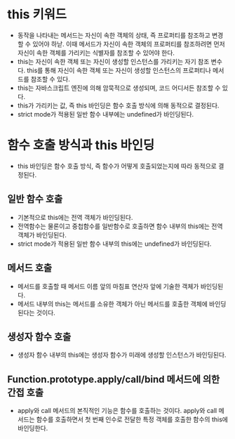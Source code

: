 # this 키워드
- 동작을 나타내는 메서드는 자신이 속한 객체의 상태, 즉 프로퍼티를 참조하고 변경할 수 있어야 하낟. 이때 메서드가 자신이 속한 객체의 프로퍼티를 참조하려면 먼저 자신이 속한 객체를 가리키는 식별자를 참조할 수 있어야 한다. 
- this는 자신이 속한 객체 또는 자신이 생성할 인스턴스를 가리키는 자기 참조 변수다. this를 통해 자신이 속한 객체 또는 자신이 생성할 인스턴스의 프로퍼티나 메서드를 참조할 수 있다. 
- this는 자바스크립트 엔진에 의해 암묵적으로 생성되며, 코드 어디서든 참조할 수 있다. 
- this가 가리키는 값, 즉 this 바인딩은 함수 호출 방식에 의해 동적으로 결정된다. 
- strict mode가 적용된 일반 함수 내부에는 undefined가 바인딩된다.

# 함수 호출 방식과 this 바인딩
- this 바인딩은 함수 호출 방식, 즉 함수가 어떻게 호출되었는지에 따라 동적으로 결정된다. 
## 일반 함수 호출
- 기본적으로 this에는 전역 객체가 바인딩된다.
- 전역함수는 물론이고 중첩함수를 일반함수로 호출하면 함수 내부의 this에는 전역 객체가 바인딩된다.
- strict mode가 적용된 일반 함수 내부의 this에는 undefined가 바인딩된다. 

## 메서드 호출
- 메서드를 호출할 때 메서드 이름 앞의 마침표 연산자 앞에 기술한 객체가 바인딩된다. 
- 메서드 내부의 this는 메서드를 소유한 객체가 아닌 메서드를 호출한 객체에 바인딩된다는 것이다. 

## 생성자 함수 호출
- 생성자 함수 내부의 this에는 생성자 함수가 미래에 생성할 인스턴스가 바인딩된다.

## Function.prototype.apply/call/bind 메서드에 의한 간접 호출
- apply와 call 메서드의 본직적인 기능은 함수를 호출하는 것이다. apply와 call 메서드는 함수를 호출하면서 첫 번째 인수로 전달한 특정 객체를 호출한 함수의 this에 바인딩한다. 